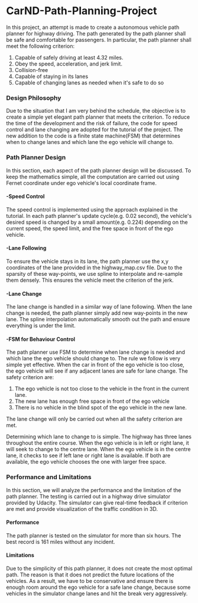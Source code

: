 # CarND-Path-Planning-Project
In this project, an attempt is made to create a autonomous vehicle path planner for highway driving. The path generated by the path planner shall be safe and comfortable for passengers. In particular, the path planner shall meet the following criterion:
1. Capable of safely driving at least 4.32 miles.
2. Obey the speed, acceleration, and jerk limit.
3. Collision-free
4. Capable of staying in its lanes
5. Capable of changing lanes as needed when it's safe to do so

### Design Philosophy
Due to the situation that I am very behind the schedule, the objective is to create a simple yet elegant path planner that meets the criterion. To reduce the time of the development and the risk of failure, the code for speed control and lane changing are adopted for the tutorial of the project. The new addition to the code is a finite state machine(FSM) that determines when to change lanes and which lane the ego vehicle will change to.

### Path Planner Design
In this section, each aspect of the path planner design will be discussed. To keep the mathematics simple, all the computation are carried out using Fernet coordinate under ego vehicle's local coordinate frame.
#### -Speed Control
The speed control is implemented using the approach explained in the tutorial. In each path planner's update cycle(e.g. 0.02 second), the vehicle's desired speed is changed by a small amount(e.g. 0.224) depending on the current speed, the speed limit, and the free space in front of the ego vehicle.
#### -Lane Following
To ensure the vehicle stays in its lane, the path planner use the x,y coordinates of the lane provided in the highway_map.csv file. Due to the sparsity of these way-points, we use spline to interpolate and re-sample them densely. This ensures the vehicle meet the criterion of the jerk.
#### -Lane Change
The lane change is handled in a similar way of lane following. When the lane change is needed, the path planner simply add new way-points in the new lane. The spline interpolation automatically smooth out the path and ensure everything is under the limit.
#### -FSM for Behaviour Control
The path planner use FSM to determine when lane change is needed and which lane the ego vehicle should change to. The rule we follow is very simple yet effective.
When the car in front of the ego vehicle is too close, the ego vehicle will see if any adjacent lanes are safe for lane change. The safety criterion are:
1. The ego vehicle is not too close to the vehicle in the front in the current lane.
2. The new lane has enough free space in front of the ego vehicle
3. There is no vehicle in the blind spot of the ego vehicle in the new lane.

The lane change will only be carried out when all the safety criterion are met.

Determining which lane to change to is simple. The highway has three lanes throughout the entire course. When the ego vehicle is in left or right lane, it will seek to change to the centre lane. When the ego vehicle is in the centre lane, it checks to see if left lane or right lane is available. If both are available, the ego vehicle chooses the one with larger free space.


### Performance and Limitations
In this section, we will analyze the performance and the limitation of the path planner. The testing is carried out in a highway drive simulator provided by Udacity. The simulator can give real-time feedback if criterion are met and provide visualization of the traffic condition in 3D.
#### Performance
The path planner is tested on the simulator for more than six hours. The best record is 161 miles without any incident.
#### Limitations
Due to the simplicity of this path planner, it does not create the most optimal path. The reason is that it does not predict the future locations of the vehicles. As a result, we have to be conservative and ensure there is enough room around the ego vehicle for a safe lane change, because some vehicles in the simulator change lanes and hit the break very aggressively.
